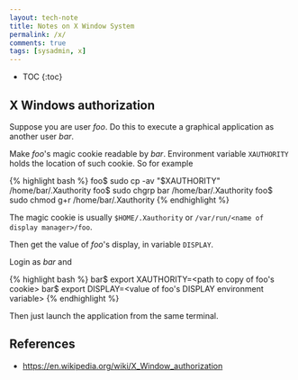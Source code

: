 ```yaml
---
layout: tech-note
title: Notes on X Window System
permalink: /x/
comments: true
tags: [sysadmin, x]
---
```


* TOC
{:toc}

## X Windows authorization

Suppose you are user *foo*. Do this to execute a graphical application as
another user *bar*.

Make *foo*'s magic cookie readable by *bar*. Environment variable `XAUTHORITY`
holds the location of such cookie. So for example

{% highlight bash %}
foo$ sudo cp -av "$XAUTHORITY" /home/bar/.Xauthority
foo$ sudo chgrp bar /home/bar/.Xauthority
foo$ sudo chmod g+r  /home/bar/.Xauthority
{% endhighlight %}

The magic cookie is usually `$HOME/.Xauthority` or `/var/run/<name of display
manager>/foo`.

Then get the value of *foo*'s display, in variable `DISPLAY`.

Login as *bar* and

{% highlight bash %}
bar$ export XAUTHORITY=<path to copy of foo's cookie>
bar$ export DISPLAY=<value of foo's DISPLAY environment variable>
{% endhighlight %}

Then just launch the application from the same terminal.

## References

- <https://en.wikipedia.org/wiki/X_Window_authorization>
